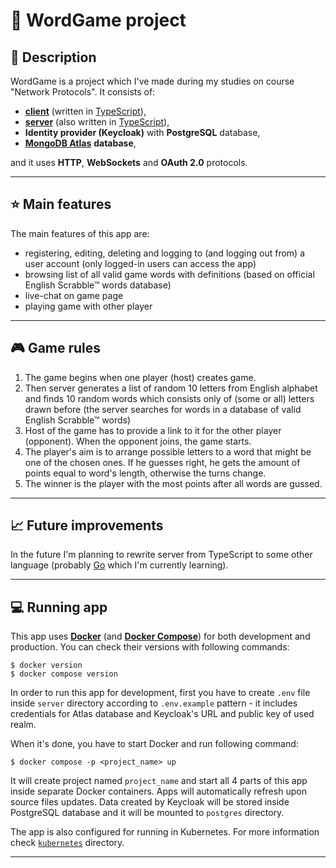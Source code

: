 # :book: WordGame project

## :notebook: Description

WordGame is a project which I've made during my studies on course "Network Protocols". It consists of:

- [**client**](client) (written in [TypeScript](https://www.typescriptlang.org/)),
- [**server**](server) (also written in [TypeScript](https://www.typescriptlang.org/)),
- **Identity provider (Keycloak)** with **PostgreSQL** database,
- [**MongoDB Atlas**](https://www.mongodb.com/atlas/database) **database**,

and it uses **HTTP**, **WebSockets** and **OAuth 2.0** protocols.

---

## :star: Main features

The main features of this app are:

- registering, editing, deleting and logging to (and logging out from) a user account (only logged-in users can access the app)
- browsing list of all valid game words with definitions (based on official English Scrabble&trade; words database)
- live-chat on game page
- playing game with other player

---

## :video_game: Game rules

1. The game begins when one player (host) creates game.
2. Then server generates a list of random 10 letters from English alphabet and finds 10 random words which consists only of (some or all) letters drawn before (the server searches for words in a database of valid English Scrabble&trade; words)
3. Host of the game has to provide a link to it for the other player (opponent). When the opponent joins, the game starts.
4. The player's aim is to arrange possible letters to a word that might be one of the chosen ones. If he guesses right, he gets the amount of points equal to word's length, otherwise the turns change.
5. The winner is the player with the most points after all words are gussed.

---

## :chart_with_upwards_trend: Future improvements

In the future I'm planning to rewrite server from TypeScript to some other language (probably [Go](https://go.dev/) which I'm currently learning).

---

## :computer: Running app

This app uses [**Docker**](https://www.docker.com/) (and [**Docker Compose**](https://docs.docker.com/compose/)) for both development and production. You can check their versions with following commands:

```
$ docker version
$ docker compose version
```

In order to run this app for development, first you have to create `.env` file inside `server` directory according to `.env.example` pattern - it includes credentials for Atlas database and Keycloak's URL and public key of used realm.

When it's done, you have to start Docker and run following command:

```
$ docker compose -p <project_name> up
```

It will create project named `project_name` and start all 4 parts of this app inside separate Docker containers. Apps will automatically refresh upon source files updates. Data created by Keycloak will be stored inside PostgreSQL database and it will be mounted to `postgres` directory.

The app is also configured for running in Kubernetes. For more information check [`kubernetes`](./kubernetes/) directory.

---
